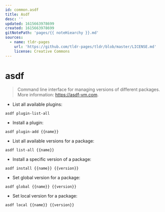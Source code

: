 ```yaml
---
id: common.asdf
title: Asdf
desc: ''
updated: 1615663978699
created: 1615663978699
gitNotePath: 'pages/{{ noteHiearchy }}.md'
sources:
  - name: tldr-pages
    url: 'https://github.com/tldr-pages/tldr/blob/master/LICENSE.md'
    license: Creative Commons
---
```

# asdf

> Command line interface for managing versions of different packages.
> More information: <https://asdf-vm.com>.

- List all available plugins:

`asdf plugin-list-all`

- Install a plugin:

`asdf plugin-add {{name}}`

- List all available versions for a package:

`asdf list-all {{name}}`

- Install a specific version of a package:

`asdf install {{name}} {{version}}`

- Set global version for a package:

`asdf global {{name}} {{version}}`

- Set local version for a package:

`asdf local {{name}} {{version}}`

